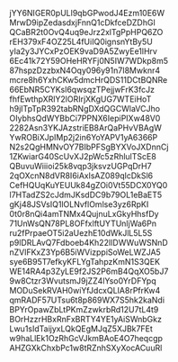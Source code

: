 jYY6NIGER0pULl9qbGPwodJ4Ezm10E6W
MrwD9ipZedasdxjFnnQ1cDkfceDZDhGl
QCaBR2t0OvQ4uq9eJrz2xlTgPpHPQ6ZO
rEH379xF4OZ25L4fUiIQ0ignsnYtBy5U
yIa2y3JYCxPzOEK9vaD9A5ZwyEe1lHrv
6Ec41k72Y59OHeHRYFj0N5IW7WDkp8m5
87hspzDzzbxN4Oqy096y91n7I8Mwknr4
mcre8h6YxhCKw5dmcHrQDS11DCtBQNRe
66EbNR5CYKsl6qwsqzTPejjwFrK3fcJz
fhfEwthpXRlY2lORIrjXKgUG7WTEiHoT
h9jITpTpR392tabRNgDXdQGCWlaVCJho
OIybhsQdWYBbCi7PPNX6IepiPIXw48V0
2282Asn3YKJAzstriEB8ArQaPHvVBAgW
YwROBiXJpIMp2j2in6YoYAPV1yA6366P
N2s2QgHMNvOY7BIbPFSgBYXVoJXDnnCj
1ZKwiarG40ScUvXJ2pWc5zRhlulTScE8
QBuvuWiiioi25k8vqp3jksvzUGPqDrH7
2qOXcnN8dVR8I6iAxlsAZ089qlcDkSl6
CefHQUqKuYEUUk84gZOi0Vt55DCX0YQ0
l7HTadZS2cJdmJKsdDC9b79OL1eBaET5
gKj48JSVsIQ1lOLNvflOmlse3yz6RpKI
0t0r8nQi4amTNMx4QujnuLxGkyHhsfDy
71UnWsQN78PL8OFfxlftUYTUnljWa6Pn
ru2fPrpaeOT5i2aUezhE10dWkJlL5L5S
p9lDRLAvQ7Fdboeb4Kh22lIDWWuWSNnD
nZVlFKxZ3Yp6B5iWVizppiSoWeLWZJA5
sye6B95T7efkyKFLYgTahpzKmN1S3QEK
WE14RA4p3ZyLE9f2JS2P6mB4QqXO5bJ7
9w8Ctzr3WvutsmJ9jZZ4lYso0YrDFYpq
MODuSekRVAH0wiYfJdcxQLIA8rPfrKw4
qmRADF57UTsu6t8p869WX7S5hk2kaNdi
BPYrOpawZbLtPKmZzwkrbRd12U7tL4t9
BOrHzzrHBxRnFxBRTY4YE1yAiSWnbGkz
Lwu1sIdTaijyxLQkQEgMJqZ5XJBk7FEt
w9haLlEk1OzRhGcVJkmBAoE4O7heqcgp
AHZGXkChxbPc1w8tRZnhSXyXocACuuRl
